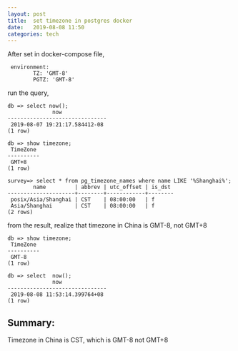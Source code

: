 ```yaml
---
layout: post
title:  set timezone in postgres docker 
date:   2019-08-08 11:50 
categories: tech 
---
```


After set in docker-compose file,

```
 environment:
        TZ: 'GMT-8'
        PGTZ: 'GMT-8'

```

run the query,

```
db => select now();
              now
-------------------------------
 2019-08-07 19:21:17.584412-08
(1 row)

db => show timezone;
 TimeZone
----------
 GMT+8
(1 row)
```


```
survey=> select * from pg_timezone_names where name LIKE '%Shanghai%';
        name         | abbrev | utc_offset | is_dst
---------------------+--------+------------+--------
 posix/Asia/Shanghai | CST    | 08:00:00   | f
 Asia/Shanghai       | CST    | 08:00:00   | f
(2 rows)
```

from the result, realize that timezone in China is GMT-8, not GMT+8


```
db => show timezone;
 TimeZone
----------
 GMT-8
(1 row)

db => select  now();
              now
-------------------------------
 2019-08-08 11:53:14.399764+08
(1 row)
```

## Summary:

Timezone in China is CST, which is GMT-8 not GMT+8

